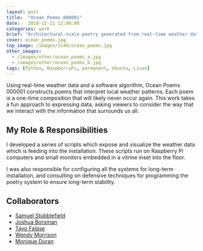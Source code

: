 ```yaml
---
layout: post
title:  "Ocean Poems 000001"
date:   2018-12-11 12:00:00
categories: work
brief: "Architectural-scale poetry generated from real-time weather data"
cover: ocean_poems.jpg
top_image: /images/1140/ocean_poems.jpg
other_images:
  - /images/other/ocean_poems_a.jpg
  - /images/other/ocean_poems_b.jpg
tags: [Python, RaspberryPi, permanent, Ubuntu, Linux]
---
```


Using real-time weather data and a software algorithm, Ocean Poems 000001 constructs poems that interpret local weather patterns. Each poem is a one-time composition that will likely never occur again. This work takes a fun approach to expressing data, asking viewers to consider the way that we interact with the information that surrounds us all.

## My Role & Responsibilities

I developed a series of scripts which expose and visualize the weather data which is feeding into the installation. These scripts run on Raspberry Pi computers and small monitors embedded in a vitrine inset into the floor.

I was also responsible for configuring all the systems for long-term installation, and consulting on defensive techniques for programming the poetry system to ensure long-term stability.

## Collaborators
* [Samuel Stubblefield][ss]
* [Joshua Borsman][jb]
* [Tayo Falase][tf]
* [Wendy Morrison][wm]
* [Monique Duran][md]

[ss]: http://www.samuelstubblefield.com
[jb]: https://joshuaborsman.com/
[tf]: http://www.olutayofalase.com/
[wm]: http://wendymorrison.squarespace.com/
[md]: https://www.blackwaterstars.com/
